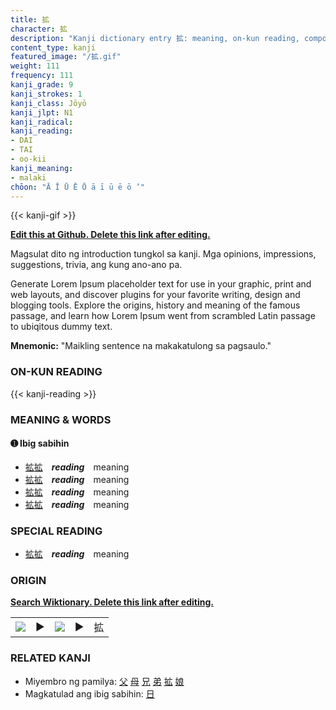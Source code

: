 ```yaml
---
title: 拡
character: 拡
description: "Kanji dictionary entry 拡: meaning, on-kun reading, compounds, origin, related kanji"
content_type: kanji
featured_image: "/拡.gif"
weight: 111
frequency: 111
kanji_grade: 9
kanji_strokes: 1
kanji_class: Jōyō
kanji_jlpt: N1
kanji_radical: 
kanji_reading: 
- DAI
- TAI
- oo-kii
kanji_meaning:
- malaki
chōon: "Ā Ī Ū Ē Ō ā ī ū ē ō ’"
---
```

[//]: # (Don't edit the line below. Kanji animated GIF code is automatically generated.)
{{< kanji-gif >}}

[//]: # (Edit below this line.)

**[Edit this at Github. Delete this link after editing.](https://github.com/tim0g/tim/tree/main/content/kanji/拡/index.md)**

Magsulat dito ng introduction tungkol sa kanji. Mga opinions, impressions, suggestions, trivia, ang kung ano-ano pa.

Generate Lorem Ipsum placeholder text for use in your graphic, print and web layouts, and discover plugins for your favorite writing, design and blogging tools. Explore the origins, history and meaning of the famous passage, and learn how Lorem Ipsum went from scrambled Latin passage to ubiqitous dummy text.
 
**Mnemonic:** "Maikling sentence na makakatulong sa pagsaulo."

### ON-KUN READING

[//]: # (Don't edit the line below. ON-KUN READING code is automatically generated.)
{{< kanji-reading >}}

### MEANING & WORDS

#### ➊ **Ibig sabihin**
  - [拡](../拡)[拡](../拡)　***reading***　meaning
  - [拡](../拡)[拡](../拡)　***reading***　meaning
  - [拡](../拡)[拡](../拡)　***reading***　meaning
  - [拡](../拡)[拡](../拡)　***reading***　meaning

### SPECIAL READING
  - [拡](../拡)[拡](../拡)　***reading***　meaning

### ORIGIN

**[Search Wiktionary. Delete this link after editing.](https://wiktionary.org/wiki/拡)**
<table class="kanji-table"><tr><td>
<img src="60px-拡-bronze.svg.png">
</td><td>▶</td><td>
<img src="60px-拡-oracle.svg.png">
</td><td>▶</td>
<td class="kanji-origin">拡</td>
</tr></table>

### RELATED KANJI
- Miyembro ng pamilya: [父](../父) [母](../母) [兄](../兄) [弟](../弟) [拡](../拡) [娘](../娘)
- Magkatulad ang ibig sabihin: [日](../日)

